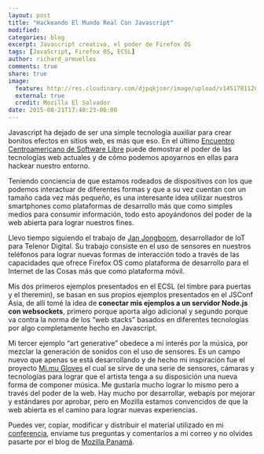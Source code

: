 ```yaml
---
layout: post
title: "Hackeando El Mundo Real Con Javascript"
modified:
categories: blog
excerpt: Javascript creativo, el poder de Firefox OS
tags: [JavaScript, Firefox OS, ECSL]
author: richard_armuelles
comments: true
share: true
image:
  feature: http://res.cloudinary.com/djpqkjsmr/image/upload/v1451781120/MozSV/Hackeando-con-FxOS.png
  external: true
  credit: Mozilla El Salvador  
date: 2015-08-21T17:48:23-06:00
---
```


Javascript ha dejado de ser una simple tecnología auxiliar para crear bonitos efectos en sitios web, es más que eso. En el último [Encuentro Centroamericano de Software Libre](http://ecsl2015.softwarelibre.ca) puede demostrar el poder de las tecnologías web actuales y de cómo podemos apoyarnos en ellas para hackear nuestro entorno.

Teniendo conciencia de que estamos rodeados de dispositivos con los que podemos interactuar de diferentes formas y que a su vez cuentan con un tamaño cada vez más pequeño, es una interesante idea utilizar nuestros smartphones como plataformas de desarrollo más que como simples medios para consumir información, todo esto apoyándonos del poder de la web abierta para lograr nuestros fines.

Llevo tiempo siguiendo el trabajo de [Jan Jongboom](http://janjongboom.com/), desarrollador de IoT para Telenor Digital. Su trabajo consiste en el uso de sensores en nuestros teléfonos para lograr nuevas formas de interacción todo a través de las capacidades que ofrece Firefox OS como plataforma de desarrollo para el Internet de las Cosas más que como plataforma móvil.

Mis dos primeros ejemplos presentados en el ECSL (el timbre para puertas y el theremin), se basan en sus propios ejemplos presentados en el JSConf Asia, de allí tomé la idea de **conectar mis ejemplos a un servidor Node.js con websockets**, primero porque aporta algo adicional y segundo porque va contra la norma de los “web stacks” basados en diferentes tecnologías por algo completamente hecho en Javascript.

Mi tercer ejemplo “art generative” obedece a mi interés por la música, por mezclar la generación de sonidos con el uso de sensores. Es un campo nuevo que apenas se está desarrollando y de hecho mi inspiración fue el proyecto [Mi.mu Gloves](http://mimugloves.com/) el cual se sirve de una serie de sensores, cámaras y tecnologías para lograr que el artista tenga a su disposición una nueva forma de componer música. Me gustaría mucho lograr lo mismo pero a través del poder de la web. Hay mucho por desarrollar, webapis por mejorar y estándares por aprobar, pero en Mozilla estamos convencidos de que la web abierta es el camino para lograr nuevas experiencias.

Puedes ver, copiar, modificar y distribuir el material utilizado en mi [conferencia](https://github.com/kurai021/ECSL_2015), enviame tus preguntas y comentarios a mi correo y no olvides pasarte por el blog de [Mozilla Panamá](http://mozillapanama.org/).
